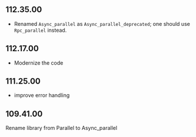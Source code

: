 ## 112.35.00

- Renamed `Async_parallel` as `Async_parallel_deprecated`; one should
  use `Rpc_parallel` instead.

## 112.17.00

- Modernize the code

## 111.25.00

- improve error handling

## 109.41.00

Rename library from Parallel to Async_parallel

